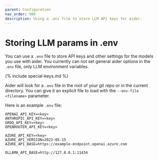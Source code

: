 ```yaml
---
parent: Configuration
nav_order: 900
description: Using a .env file to store LLM API keys for aider.
---
```


# Storing LLM params in .env 

You can use a `.env` file to store API keys and other settings for the
models you use with aider.
You currently can not set general aider options
in the `.env` file, only LLM environment variables.

{% include special-keys.md %}

Aider will look for a `.env` file in the
root of your git repo or in the current directory.
You can give it an explicit file to load with the `--env-file <filename>` parameter.

Here is an example `.env` file:

```
OPENAI_API_KEY=<key>
ANTHROPIC_API_KEY=<key>
GROQ_API_KEY=<key>
OPENROUTER_API_KEY=<key>

AZURE_API_KEY=<key>
AZURE_API_VERSION=2023-05-15
AZURE_API_BASE=https://example-endpoint.openai.azure.com

OLLAMA_API_BASE=http://127.0.0.1:11434
```
